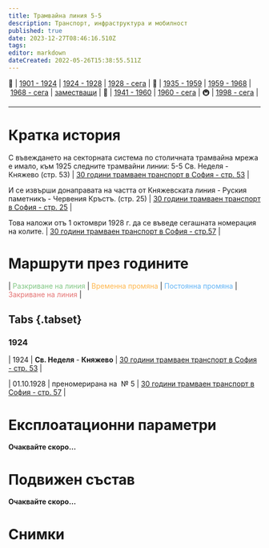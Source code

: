 ```yaml
---
title: Трамвайна линия 5-5
description: Транспорт, инфраструктура и мобилност
published: true
date: 2023-12-27T08:46:16.510Z
tags: 
editor: markdown
dateCreated: 2022-05-26T15:38:55.511Z
---
```


🚋 | [1901 - 1924](/bg/public-transport/tram-routes-1901-1924) | [1924 - 1928](/bg/public-transport/tram-routes-1924-1928) | [1928 - сега](/bg/public-transport/tram-routes-1928-sega) | 🚌 | [1935 - 1959](/bg/public-transport/bus-routes-1935-1959) | [1959 - 1968](/bg/public-transport/bus-routes-1959-1968) | [1968 - сега](/bg/public-transport/bus-routes-1968-sega) | [заместващи](/bg/public-transport/bus-routes-replacement-services) | 🚎 | [1941 - 1960](/bg/public-transport/trolleybus-routes-1941-1960) | [1960 - сега](/bg/public-transport/trolleybus-routes-1960-sega) | 🚇 | [1998 - сега](/bg/public-transport/metro-routes) |

---

# Кратка история

С въвеждането на секторната система по столичната трамвайна мрежа е имало, към 1925 следните трамвайни линии: 5-5 Св. Неделя - Княжево (стр. 53) | [30 години трамваен транспорт в София - стр. 53](http://trinmo.org/bg/literature/anniversary/1930-30-years-trams-in-sofia#viii-%D1%81%D0%BB%D1%83%D0%B6%D0%B1%D0%B0-%D0%B4%D0%B2%D0%B8%D0%B6%D0%B5%D0%BD%D0%B8%D0%B5) |

И се извърши донаправата на частта от Княжевската линия - Руския паметникъ - Червения Кръстъ. (стр. 25) | [30 години трамваен транспорт в София - стр. 25](http://trinmo.org/bg/literature/anniversary/1930-30-years-trams-in-sofia#iv-%D0%BD%D0%B0-1-%D1%81%D0%B5%D0%BF%D1%82-1916%D0%B3-%D1%81%D1%82%D0%BE%D0%BB%D0%B8%D1%87%D0%BD%D0%B0%D1%82%D0%B0-%D0%BE%D0%B1%D1%89%D0%B8%D0%BD%D0%B0-%D0%BE%D1%82%D0%BD%D0%B5-%D1%82%D1%80%D0%B0%D0%BC%D0%B2%D0%B0%D0%B8%D1%82%D0%B5-%D0%BE%D1%82-%D0%BA%D0%BE%D0%BD%D1%86%D0%B5%D1%81%D0%B8%D0%BE%D0%BD%D0%B5%D1%80%D0%B0) |

Това наложи отъ 1 октомври 1928 г. да се въведе сегашната номерация на колите. | [30 години трамваен транспорт в София - стр.57](http://trinmo.org/bg/literature/anniversary/1930-30-years-trams-in-sofia#viii-%D1%81%D0%BB%D1%83%D0%B6%D0%B1%D0%B0-%D0%B4%D0%B2%D0%B8%D0%B6%D0%B5%D0%BD%D0%B8%D0%B5) |


# Маршрути през годините
| <span style="color:#81C784">Разкриване на линия</span> | <span style="color:#FFB74D">Временна промяна</span> | <span style="color:#64B5F6">Постоянна промяна</span> | <span style="color:#E57373">Закриване на линия</span> |


## Tabs {.tabset}


### 1924
| 1924 | **Св. Неделя** - **Княжево** | [30 години трамваен транспорт в София - стр. 53](http://trinmo.org/bg/literature/anniversary/1930-30-years-trams-in-sofia#viii-%D1%81%D0%BB%D1%83%D0%B6%D0%B1%D0%B0-%D0%B4%D0%B2%D0%B8%D0%B6%D0%B5%D0%BD%D0%B8%D0%B5) |

| 01.10.1928 | преномерирана на  № 5 | [30 години трамваен транспорт в София - стр. 57](http://trinmo.org/bg/literature/anniversary/1930-30-years-trams-in-sofia#viii-%D1%81%D0%BB%D1%83%D0%B6%D0%B1%D0%B0-%D0%B4%D0%B2%D0%B8%D0%B6%D0%B5%D0%BD%D0%B8%D0%B5) |

# Експлоатационни параметри

**Очаквайте скоро…**


# **Подвижен състав**

**Очаквайте скоро…**

# Снимки

